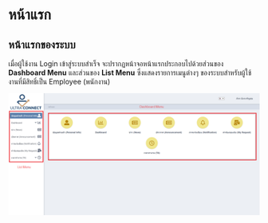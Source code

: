 # หน้าแรก

## หน้าแรกของระบบ

เมื่อผู้ใช้งาน Login เข้าสู่ระบบสำเร็จ จะปรากฏหน้าจอหน้าแรกประกอบไปด้วยส่วนของ **Dashboard Menu** และส่วนของ **List Menu** ซึ่งแสดงรายการเมนูต่างๆ ของระบบสำหรับผู้ใช้งานที่มีสิทธิ์เป็น Employee (พนักงาน)

![หน้าจอหน้าแรก](<../.gitbook/assets/image (19).png>)

